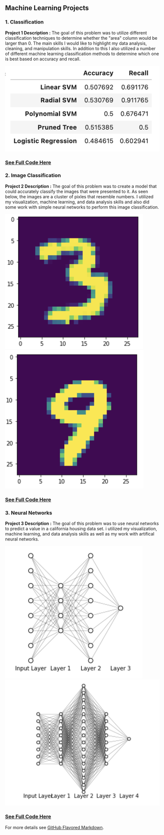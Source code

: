 ## Machine Learning Projects

### 1. Classification

**Project 1 Description :** The goal of this problem was to utilize different classification techniques to determine whether the "area" column would be larger than 0. The main skills I would like to highlight my data analysis, cleaning, and manipulation skills. In addition to this I also utilized a number of different machine learning classification methods to determine which one is best based on accuracy and recall.


<img src="images/accruacy.png?raw=true"/>

### [See Full Code Here](https://github.com/jordandata/jordandata.github.io/blob/master/Machine%20Learning/Machine%20Learning%20(Classification).ipynb)

### 2. Image Classification

**Project 2 Description :** The goal of this problem was to create a model that could accurately classify the images that were presented to it. As seen below, the images are a cluster of pixles that resemble numbers. I utilized my visualization, machine learning, and data analysis skills and also did some work with simple neural networks to perform this image classification.


<img src="images/3.png?raw=true"/>
<img src="images/9.png?raw=true"/>

### [See Full Code Here](https://github.com/jordandata/jordandata.github.io/blob/master/Machine%20Learning/Machine%20Learning%20(Image%20Classification).ipynb)


### 3. Neural Networks

**Project 3 Description :** The goal of this problem was to use neural networks to predict a value in a california housing data set. i utilized my visualization, machine learning, and data analysis skills as well as my work with artifical neural networks.


<img src="images/ann.png?raw=true"/>
<img src="images/ann1.png?raw=true"/>

### [See Full Code Here](https://github.com/jordandata/jordandata.github.io/blob/master/Machine%20Learning/Machine%20Learning%20(Neural%20Networks).ipynb)



For more details see [GitHub Flavored Markdown](https://guides.github.com/features/mastering-markdown/).
